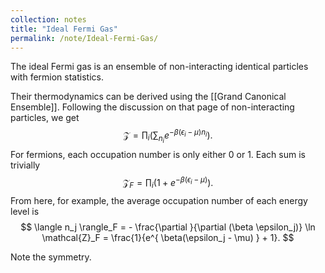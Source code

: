 ```yaml
---
collection: notes
title: "Ideal Fermi Gas"
permalink: /note/Ideal-Fermi-Gas/
---
```

The ideal Fermi gas is an ensemble of non-interacting identical particles with fermion statistics. 

Their thermodynamics can be derived using the [[Grand Canonical Ensemble]]. Following the discussion on that page of non-interacting particles, we get 
$$
\mathcal{Z} = \prod_i \left(  \sum_{n_i} e^{ -\beta(\epsilon_i - \mu) n_i }\right).
$$
For fermions, each occupation number is only either 0 or 1. Each sum is trivially
$$
\mathcal{Z}_F = \prod_i \left( 1 + e^{ -\beta(\epsilon_i - \mu) } \right).
$$
From here, for example, the average occupation number of each energy level is 
$$
\langle n_j \rangle_F = - \frac{\partial }{\partial (\beta \epsilon_j)} \ln \mathcal{Z}_F = \frac{1}{e^{ \beta(\epsilon_j - \mu) } + 1}.
$$

Note the symmetry. 